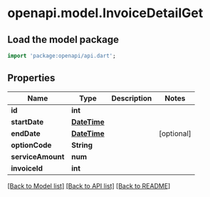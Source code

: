 # openapi.model.InvoiceDetailGet

## Load the model package
```dart
import 'package:openapi/api.dart';
```

## Properties
Name | Type | Description | Notes
------------ | ------------- | ------------- | -------------
**id** | **int** |  | 
**startDate** | [**DateTime**](DateTime.md) |  | 
**endDate** | [**DateTime**](DateTime.md) |  | [optional] 
**optionCode** | **String** |  | 
**serviceAmount** | **num** |  | 
**invoiceId** | **int** |  | 

[[Back to Model list]](../README.md#documentation-for-models) [[Back to API list]](../README.md#documentation-for-api-endpoints) [[Back to README]](../README.md)


